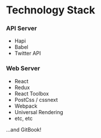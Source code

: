 # Technology Stack

### API Server
 - Hapi
 - Babel
 - Twitter API

### Web Server
 - React
 - Redux
 - React Toolbox
 - PostCss / cssnext
 - Webpack
 - Universal Rendering
 - etc, etc

...and GitBook!
